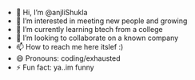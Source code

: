 - 👋 Hi, I’m @anjliShukla
- 👀 I’m interested in meeting new people and growing
- 🌱 I’m currently learning btech from a college
- 💞️ I’m looking to collaborate on a known company
- 📫 How to reach me here itslef :)
- 😄 Pronouns: coding/exhausted
- ⚡ Fun fact: ya..im funny

<!---
anjliShukla/anjliShukla is a ✨ special ✨ repository because its `README.md` (this file) appears on your GitHub profile.
You can click the Preview link to take a look at your changes.
--->
